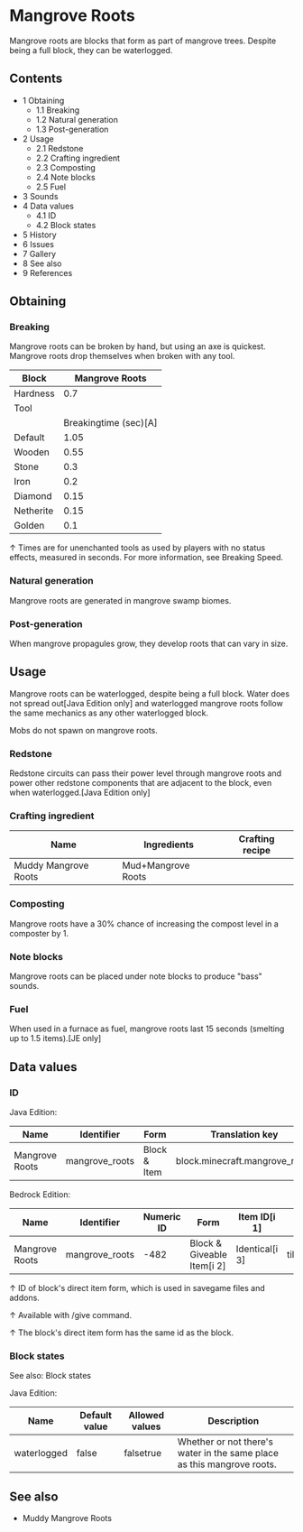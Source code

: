 # Mangrove Roots
Mangrove roots are blocks that form as part of mangrove trees. Despite being a full block, they can be waterlogged.

## Contents
- 1 Obtaining
	- 1.1 Breaking
	- 1.2 Natural generation
	- 1.3 Post-generation
- 2 Usage
	- 2.1 Redstone
	- 2.2 Crafting ingredient
	- 2.3 Composting
	- 2.4 Note blocks
	- 2.5 Fuel
- 3 Sounds
- 4 Data values
	- 4.1 ID
	- 4.2 Block states
- 5 History
- 6 Issues
- 7 Gallery
- 8 See also
- 9 References

## Obtaining
### Breaking
Mangrove roots can be broken by hand, but using an axe is quickest. Mangrove roots drop themselves when broken with any tool.

| Block     | Mangrove Roots        |
|-----------|-----------------------|
| Hardness  | 0.7                   |
| Tool      |                       |
|           | Breakingtime (sec)[A] |
| Default   | 1.05                  |
| Wooden    | 0.55                  |
| Stone     | 0.3                   |
| Iron      | 0.2                   |
| Diamond   | 0.15                  |
| Netherite | 0.15                  |
| Golden    | 0.1                   |


↑ Times are for unenchanted tools as used by players with no status effects, measured in seconds. For more information, see Breaking Speed.


### Natural generation
Mangrove roots are generated in mangrove swamp biomes.

### Post-generation
When mangrove propagules grow, they develop roots that can vary in size.

## Usage
Mangrove roots can be waterlogged, despite being a full block. Water does not spread out‌[Java Edition  only] and waterlogged mangrove roots follow the same mechanics as any other waterlogged block.

Mobs do not spawn on mangrove roots.

### Redstone
Redstone circuits can pass their power level through mangrove roots and power other redstone components that are adjacent to the block, even when waterlogged.‌[Java Edition  only]

### Crafting ingredient
| Name                 | Ingredients        | Crafting recipe |
|----------------------|--------------------|-----------------|
| Muddy Mangrove Roots | Mud+Mangrove Roots |                 |

### Composting
Mangrove roots have a 30% chance of increasing the compost level in a composter by 1.

### Note blocks
Mangrove roots can be placed under note blocks to produce "bass" sounds.

### Fuel
When used in a furnace as fuel, mangrove roots last 15 seconds (smelting up to 1.5 items).‌[JE  only]

## Data values
### ID
Java Edition:

| Name           | Identifier     | Form         | Translation key                |
|----------------|----------------|--------------|--------------------------------|
| Mangrove Roots | mangrove_roots | Block & Item | block.minecraft.mangrove_roots |

Bedrock Edition:

| Name           | Identifier     | Numeric ID | Form                       | Item ID[i 1]   | Translation key          |
|----------------|----------------|------------|----------------------------|----------------|--------------------------|
| Mangrove Roots | mangrove_roots | -482       | Block & Giveable Item[i 2] | Identical[i 3] | tile.mangrove_roots.name |


↑ ID of block's direct item form, which is used in savegame files and addons.

↑ Available with /give command.

↑ The block's direct item form has the same id as the block.


### Block states
See also: Block states

Java Edition:

| Name        | Default value | Allowed values | Description                                                            |
|-------------|---------------|----------------|------------------------------------------------------------------------|
| waterlogged | false         | falsetrue      | Whether or not there's water in the same place as this mangrove roots. |



## See also
- Muddy Mangrove Roots


